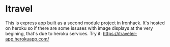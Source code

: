 # Itravel
This is express app built as a second module project in Ironhack. 
It's hosted on heroku so if there are some issuses with image displays at the very begining, that's due to heroku services.
Try it: https://itraveler-app.herokuapp.com/
